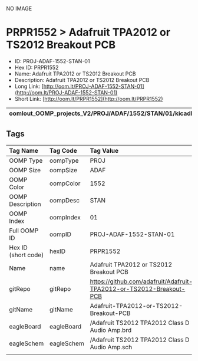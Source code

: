 


  
NO IMAGE  
# PRPR1552 > Adafruit TPA2012 or TS2012 Breakout PCB

- ID: PROJ-ADAF-1552-STAN-01
- Hex ID: PRPR1552
- Name: Adafruit TPA2012 or TS2012 Breakout PCB
- Description: Adafruit TPA2012 or TS2012 Breakout PCB
- Long Link: [http://oom.lt/PROJ-ADAF-1552-STAN-01](http://oom.lt/PROJ-ADAF-1552-STAN-01)
- Short Link: [http://oom.lt/PRPR1552](http://oom.lt/PRPR1552)
  

|oomlout_OOMP_projects_V2/PROJ/ADAF/1552/STAN/01/kicadPcb3dFront.png|oomlout_OOMP_projects_V2/PROJ/ADAF/1552/STAN/01/kicadPcb3dBack.png|oomlout_OOMP_projects_V2/PROJ/ADAF/1552/STAN/01/kicadPcb3d.png||
| :---: | :---: | :---: | :---: |

## Tags
  

|Tag Name|Tag Code|Tag Value|
| :--- | :--- | :--- |
|OOMP Type|oompType|PROJ|
|OOMP Size|oompSize|ADAF|
|OOMP Color|oompColor|1552|
|OOMP Description|oompDesc|STAN|
|OOMP Index|oompIndex|01|
|Full OOMP ID|oompID|PROJ-ADAF-1552-STAN-01|
|Hex ID (short code)|hexID|PRPR1552|
|Name|name|Adafruit TPA2012 or TS2012 Breakout PCB|
|gitRepo|gitRepo|https://github.com/adafruit/Adafruit-TPA2012-or-TS2012-Breakout-PCB|
|gitName|gitName|Adafruit-TPA2012-or-TS2012-Breakout-PCB|
|eagleBoard|eagleBoard|/Adafruit TS2012 TPA2012 Class D Audio Amp.brd|
|eagleSchem|eagleSchem|/Adafruit TS2012 TPA2012 Class D Audio Amp.sch|
||||
